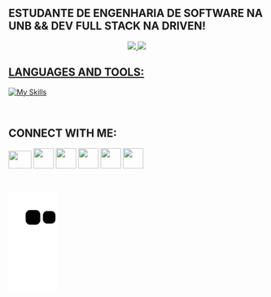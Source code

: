 ## ESTUDANTE DE ENGENHARIA DE SOFTWARE NA UNB && DEV FULL STACK NA DRIVEN!
<div align="center">
  <a href="https://github.com/kauaneiras">
  <img height="150em" src="https://github-readme-stats.vercel.app/api?username=kauaneiras&show_icons=true&theme=merko&include_all_commits=true&count_private=true"/>
  <img height="150em" src="https://github-readme-stats.vercel.app/api/top-langs/?username=kauaneiras&layout=compact&langs_count=7&theme=merko"/>
</div>
  
  
## LANGUAGES AND TOOLS:

  [![My Skills](https://skills.thijs.gg/icons?i=html,css,javascript,java,styledcomponents,react,python,photoshop&theme=light)](https://skills.thijs.gg)
  
   <div style="display: inline_block"><br>
</div>
  
  
## CONNECT WITH ME:
<div> 
  
  <a href="https://www.youtube.com/channel/UCTtLgcVavRMt8vKTznn_ySg" target="_blank"><img height="35" width="45" src="https://imagepng.org/wp-content/uploads/2017/09/youtube-play-icone.png" target="_blank"></a>
  <a href="https://www.instagram.com/kauaneiras/" target="_blank"><img height="40" width="40" src="https://imagensemoldes.com.br/wp-content/uploads/2020/04/%C3%8Dcone-Instagram-PNG-1024x1024.png" target="_blank"></a>
 	<a href="https://www.twitch.tv/kauaneiras" target="_blank"><img height="40" width="40" src="https://www.freeiconspng.com/uploads/transparent-background-twitch-logo-png-16.png" target="_blank"></a>
  <a href = "https://open.spotify.com/user/12173727198?si=0ca1555a79a14b93"><img height="40" width="40" src="https://cdn.icon-icons.com/icons2/836/PNG/512/Spotify_icon-icons.com_66783.png" target="_blank"></a>
  <a href = "mailto:kauante@hotmail.com"><img height="40" width="40" src="https://cdn-icons-png.flaticon.com/512/732/732223.png" target="_blank"></a>
  <a href="https://www.linkedin.com/in/kauan-de-torres-eiras-9a9563171/" target="_blank"><img height="40" width="40" src="https://cdn-icons-png.flaticon.com/512/174/174857.png" target="_blank"></a> 
  <div style="display: inline_block"><br>
 
  ![Snake animation](https://github.com/rafaballerini/rafaballerini/blob/output/github-contribution-grid-snake.svg)
 
</div>
